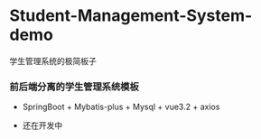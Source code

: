 # Student-Management-System-demo
学生管理系统的极简板子

### 前后端分离的学生管理系统模板
- SpringBoot + Mybatis-plus + Mysql + vue3.2 + axios 

- 还在开发中
